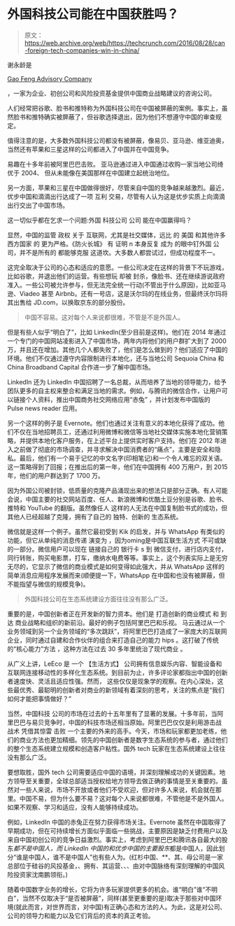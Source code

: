 # 外国科技公司能在中国获胜吗？

> 原文：<https://web.archive.org/web/https://techcrunch.com/2016/08/28/can-foreign-tech-companies-win-in-china/>

谢永龄是

[Gao Feng Advisory Company](https://web.archive.org/web/20230226054816/http://www.gaofengadv.com/)

，一家为企业、初创公司和风险投资基金提供中国商业战略建议的咨询公司。

人们经常把谷歌、脸书和推特称为外国科技公司在中国被屏蔽的案例。事实上，虽然脸书和推特确实被屏蔽了，但谷歌选择退出，因为他们不想遵守中国的审查规定。

值得注意的是，大多数外国科技公司都没有被屏蔽，像易贝、亚马逊、维亚迪奥，当然还有苹果和三星这样的公司都进入了中国并在中国竞争。

易趣在十多年前被阿里巴巴击败。 亚马逊通过进入中国通过收购一家当地公司绮优于 2004、 但从未能像在美国那样在中国建立起统治地位。

另一方面，苹果和三星在中国做得很好，尽管来自中国的竞争越来越激烈。最近，优步中国和滴滴出行达成了一项 互利 交易，尽管有人认为这是优步实质上向滴滴出行交出了中国市场。

这一切似乎都在乞求一个问题:外国 科技公司 公司 能在中国赢得吗？

显然，中国的监管 政权 关于 互联网，尤其是社交媒体，远比 的 美国 和其他许多西方国家 的 更为严格。《防火长城》 有 证明 n 本身反复 成为 的眼中钉外国 公司，并不是所有的 都能够克服 这道坎。大多数人都尝试过，但成功程度不一。

这完全取决于公司的心态和适应的意愿。一些公司决定在这样的背景下不玩游戏，比如谷歌，并退出他们的运营。有些想玩 却被 封杀，像脸书、还在继续游说政府准入。一些公司被允许参与，但无法完全统一行动(不管出于什么原因)，比如亚马逊、Viadeo 甚至 Airbnb。还有一号店，这是沃尔玛的在线业务，但最终沃尔玛将其出售给 JD.com，以换取京东的部分股份。

> 中国不容易。这对每个人来说都很难，不管是不是外国人。

但是有些人似乎“明白了”，比如 LinkedIn(至少目前是这样)。他们在 2014 年通过一个专门的中国网站凌影进入了中国市场，两年内将他们的用户群扩大到了 2000 万，并且还在增加。其他几个人都失败了，他们是怎么做到的？他们适应了中国的环境。他们不仅通过遵守内容限制进行本地化，还与当地公司 Sequoia China 和 China Broadband Capital 合作进一步了解中国市场。

LinkedIn 还为 LinkedIn 中国招聘了一名总裁，从而培养了当地的领导能力，给予团队更多的自主权来整合和满足当地的需求。例如，与腾讯的微信合作，让用户可以链接个人资料，推出中国商务社交网络应用“赤兔” ，并计划发布中国版的 Pulse news reader 应用。

另一个这样的例子是 Evernote。他们也通过关注有意义的本地化获得了成功。他们不仅在当地招聘员工，还通过利用微博和微信等当地社交媒体实施本地化营销策略，并提供本地化客户服务，在上述平台上提供实时客户支持。他们在 2012 年进入之前做了彻底的市场调查，并寻求解决中国消费者的“痛点”，主要是安全和隐私。最后，他们有一个易于记忆的中文名字(印相笔记)和一个令人难忘的双关语。这一策略得到了回报；在推出后的第一年，他们在中国拥有 400 万用户，到 2015 年，他们的用户群达到了 1700 万。

因为外国公司被封锁，低质量的克隆产品涌现出来的想法只是部分正确。有人可能会说，中国主要的社交网站百度、任人、新浪微博和优酷土豆分别是谷歌、脸书、推特和 YouTube 的翻版。虽然像任人 这样的人无法在中国复制脸书式的成功，但其他人已经超越了克隆，拥有了自己的 独特、创新的 生态系统。

微信就是这样一个例子。虽然它最初受到 Kik 的启发，并与 WhatsApp 有类似的功能，但它从单纯的消息传递 演变为 ，因为oming是中国互联生活方式 不可或缺的一部分。微信用户可以现在 链接自己的 银行卡 s 到 微信支付，进行店内支付，同行转账，购买电影票，打车，缴纳水电费等等。事实上，这个列表实际上是无穷无尽的，它显示了微信的商业模式是如何变得如此强大，并从 WhatsApp 这样的简单消息应用程序发展而来(顺便提一下，WhatsApp 在中国和也没有被屏蔽，但不能指望与微信的规模竞争)。

> 外国科技公司在生态系统建设方面往往没有那么广泛。

重要的是，中国创新者正在开发新的智力资本。他们是 打造创新的商业模式 和 到达 商业战略和组织的新前沿。最好的例子包括阿里巴巴和乐视。 马云通过从一个业务领域到另一个业务领域的“多次跳跃”，将阿里巴巴打造成了一家庞大的互联网企业，同时通过自建和合作伙伴的组合来打造自己的能力 hips 。这打破了传统的“核心能力”方法 ，这种方法在过去 30 多年里统治了现代商业 。

从广义上讲，LeEco 是 一个 【生活方式】 公司拥有信息娱乐内容、智能设备和互联网连接移动性的多样化生态系统。到目前为止，许多评论家都指出中国的创新者速度快、灵活且适应性强。然而， 这些仅仅是现象学的观察。在内心深处，这些最优秀、最聪明的创新者对商业的新领域有着深刻的思考，关注的焦点是“我们如何才能把事情做好？”

当然，中国科技 公司的市场在过去的十五年里有了显著的发展。十多年前，当阿里巴巴与易贝竞争时，中国的科技市场还相当原始。阿里巴巴仅仅是利用游击战 战术 凭借其惊雷 击败 一个主要的外来的高手。今天，市场和玩家都更加老练，他们的商业方法也更加精细。领先的中国创新者是数字生态系统的参与者，通过他们的整个生态系统建立规模和创造客户粘性。国外 tech 玩家在生态系统建设上往往没有那么广泛。

要想取胜，国外 tech 公司需要适应中国的语境，并深刻理解成功的关键因素。地方领导至关重要，全球总部适当授权给地方领导去做正确的事情是至关重要的。虽然对一些人来说，市场不开放或者他们不受欢迎，但对许多人来说，机会就在那里。中国不易，但为什么要不易？这对每个人来说都很难，不管他是不是外国人。如果不观察、学习和适应，没有人能够持续成功。

例如，LinkedIn 中国的赤兔正在努力获得市场关注。Evernote 虽然在中国取得了早期成功，但在可持续增长方面似乎面临一些挑战，主要原因是缺乏付费用户以及来自中国初创公司的竞争日益激烈。事实上，考虑到阿里巴巴和腾讯各自最大的股东*都不是中国人，而 LinkedIn 中国的和优步中国的主要股东*都是中国人，因此划分“谁是中国人，谁不是中国人”也有些人为。(红杉中国、**、其、母公司是一家总部位于硅谷的风投基金，、拥有、其运营、、、由对中国脉络有深刻理解的中国风险投资家沈南鹏领衔。)

随着中国数字业务的增长，它将为许多玩家提供更多的机会。谁“明白”谁“不明白”，当然不仅取决于“是否被屏蔽”，同样(甚至更重要的是)取决于那些对中国环境(就此而言，对世界而言，对中国)有正确心态和方法的人。为此，这是对公司、 公司的领导力和能力以及它们背后的资本的真正考验。